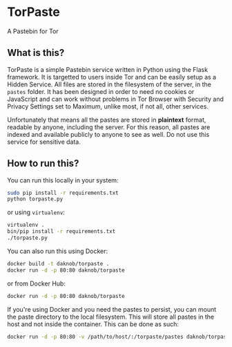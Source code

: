 # TorPaste
A Pastebin for Tor

## What is this?

TorPaste is a simple Pastebin service written in Python using the Flask framework.
It is targetted to users inside Tor and can be easily setup as a Hidden Service.
All files are stored in the filesystem of the server, in the `pastes` folder. It has
been designed in order to need no cookies or JavaScript and can work without problems
in Tor Browser with Security and Privacy Settings set to Maximum, unlike most, if not
all, other services.

Unfortunately that means all the pastes are stored in **plaintext** format, readable
by anyone, including the server. For this reason, all pastes are indexed and available
publicly to anyone to see as well. Do not use this service for sensitive data.

## How to run this?

You can run this locally in your system:

```bash
sudo pip install -r requirements.txt
python torpaste.py
```

or using `virtualenv`:

```bash
virtualenv .
bin/pip install -r requirements.txt
./torpaste.py
```

You can also run this using Docker:

```bash
docker build -t daknob/torpaste .
docker run -d -p 80:80 daknob/torpaste
```

or from Docker Hub:

```bash
docker run -d -p 80:80 daknob/torpaste
```

If you're using Docker and you need the pastes to persist, you can mount the paste
directory to the local filesystem. This will store all pastes in the host and not
inside the container. This can be done as such:

```bash
docker run -d -p 80:80 -v /path/to/host/:/torpaste/pastes daknob/torpaste
```
